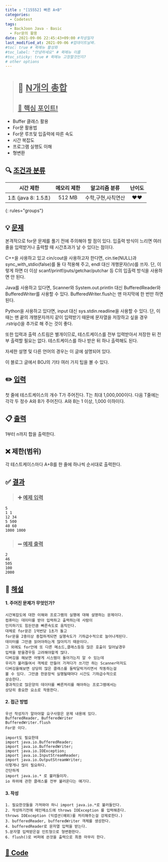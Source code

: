```yaml
---
title : "[15552] 빠른 A+B"
categories:
  - Codetest
tags:
  - BackJoon Java - Basic
  - For문의 활용
date: 2021-09-06 22:45:43+09:00 #작성일자
last_modified_at: 2021-09-06 #업데이트날짜.
#toc: true # 퀵메뉴 활성화
#toc_label: "안녕하세요" # 퀵메뉴 이름
#toc_sticky: true # 퀵메뉴 고정할것인지?
# other options
---
```

> # 📜 <u>N개의 총합</u> 
> ## <u>📌 핵심 포인트!</u> 
*  Buffer 클래스 활용
*  For문 활용법
*  For문 루프및 입출력에 따른 속도
*  시간 복잡도
*  프로그램 실행도 이해
*  형변환


## 🔍 <u>조건과 분류</u>

| 시간 제한  | 메모리 제한  |  알고리즘 분류 | 난이도 
|:-------------:|:---------------:|:-----------:|:---------:
| 1초 (java 8: 1.5초)    | 512 MB | 수학,구현,사칙연산 | ❤️❤️ 
{: rules="groups"}

## 💡 <u>문제</u> 
본격적으로 for문 문제를 풀기 전에 주의해야 할 점이 있다. 입출력 방식이 느리면 여러 줄을 입력받거나 출력할 때 시간초과가 날 수 있다는 점이다.

C++을 사용하고 있고 cin/cout을 사용하고자 한다면, cin.tie(NULL)과 sync_with_stdio(false)를 둘 다 적용해 주고, endl 대신 개행문자(\n)를 쓰자. 단, 이렇게 하면 더 이상 scanf/printf/puts/getchar/putchar 등 C의 입출력 방식을 사용하면 안 된다.

Java를 사용하고 있다면, Scanner와 System.out.println 대신 BufferedReader와 BufferedWriter를 사용할 수 있다. BufferedWriter.flush는 맨 마지막에 한 번만 하면 된다.

Python을 사용하고 있다면, input 대신 sys.stdin.readline을 사용할 수 있다. 단, 이때는 맨 끝의 개행문자까지 같이 입력받기 때문에 문자열을 저장하고 싶을 경우 .rstrip()을 추가로 해 주는 것이 좋다.

또한 입력과 출력 스트림은 별개이므로, 테스트케이스를 전부 입력받아서 저장한 뒤 전부 출력할 필요는 없다. 테스트케이스를 하나 받은 뒤 하나 출력해도 된다.

자세한 설명 및 다른 언어의 경우는 이 글에 설명되어 있다.

이 블로그 글에서 BOJ의 기타 여러 가지 팁을 볼 수 있다.

## ✏️ <u>입력</u>
첫 줄에 테스트케이스의 개수 T가 주어진다. T는 최대 1,000,000이다. 다음 T줄에는 각각 두 정수 A와 B가 주어진다. A와 B는 1 이상, 1,000 이하이다.

## 📋 <u>출력</u>
1부터 n까지 합을 출력한다.

## ❌ 제한(범위)
각 테스트케이스마다 A+B를 한 줄에 하나씩 순서대로 출력한다.

## ✅ <u>결과</u>
> ### ➕ <u>예제 입력</u>
	5
	1 1
	12 34
	5 500
	40 60
	1000 1000
	
> ### ➖ <u>예제 출력</u>
	2
	46
	505
	100
	2000

## 💭 <u>해설</u>
#### 1. 주어진 문제가 무엇인가?
	시간복잡도에 대한 이해와 프로그램의 실행에 대해 설명하는 문제이다.
	컴퓨터는 데이터를 받아 입력하고 출력하는데 사람이
	인지하기도 힘든만큼 빠른속도로 움직인다.
	대체로 for문은 1억번당 1초가 돌고
	for문을 2중이상 중첩하게되면 실행속도가 기하급수적으로 늘어나게된다.
	데이터를 그만큼 읽어야하는게 많아지기 때문이다.
	그 외에도 for안에 또 다른 메소드,클래스등등 많은 호출이 일어날경우
	입력을 받을경우등 고려해야할게 많다.
	디버깅을 해보면 어떻게 시스템이 돌아가는지 알 수 있는데
	우리가 불러들여서 객체로 만들어 가져다가 쓰기만 하는 Scanner마저도
	디버깅을해보면 상당히 많은 클래스를 들락달락거리면서 작동하는걸
	볼 수 있다. 그만큼 한문장씩 실행될때마다 시간도 기하급수적으로
	상승한다.
	결과적으로 많은양의 데이터를 빠른처리를 해야하는 프로그램에서는 
	상당히 중요한 요소로 작용한다.
	

#### 2. 접근 방법
	우선 작성자가 알아야할 요구사항은 문제 내용에 있다.
	BufferedReader, BufferedWriter
	BufferedWriter.flush
	For문 이다.
	
	import도 필요한데
	import java.io.BufferedReader;
	import java.io.BufferedWriter;
	import java.io.IOException;
	import java.io.InputStreamReader;
	import java.io.OutputStreamWriter;
	이렇게나 많이 필요하다.
	간단하게 
	import java.io.* 로 불러들이자.
	io 하위에 관한 클래스를 전부 불러온다는 얘기다.

#### 3. 작성
	1. 필요한것들을 가져와야 하니 import java.io.*로 불러들인다.
	2. 작성하기전에 메인메소드에 throws IOException 를 입력해준다.
	throws IOException (익셉션(예외)를 처리해주는걸 강제로한다.)
	3. bufferedReader, bufferedWriter 객체를 생성한다.
	4. bufferedReader로 문자열 입력을 받는다.
	5.문자열 입력받은걸 인트형으로 형변환한다.
	6. flush()로 버퍼에 쓴것을 출력으로 최종 마무리 한다.
	

## <u>📖 <u>Code</u>
<script src="https://gist.github.com/Cononi/a5bf40b33ae36775d8d6595583de0232.js"></script>